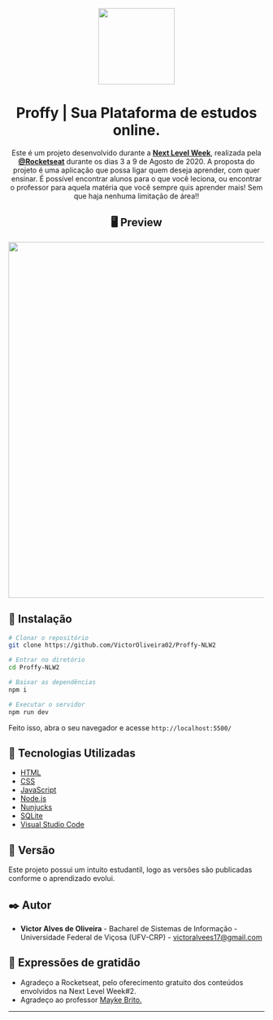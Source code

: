 <p align="center">
  <img src="https://ik.imagekit.io/capitao/Proffy/nlw2_6d7PvlHZ5.svg" width="150" >
</p>
<div align="center">
 
 
# Proffy | Sua Plataforma de estudos online.

Este é um projeto desenvolvido durante a **[Next Level Week](https://nextlevelweek.com/)**, realizada pela **[@Rocketseat](https://github.com/Rocketseat)** durante os dias 3 a 9 de Agosto de 2020.
 A proposta do projeto é uma aplicação que possa ligar quem deseja aprender, com quer ensinar. É possível encontrar alunos para o que você leciona, ou encontrar o professor para aquela matéria que você sempre quis aprender mais! Sem que haja nenhuma limitação de área!!

## 🖥 Preview 

<p align="center">
  <img src="https://ik.imagekit.io/capitao/Proffy/final_1596781937_urgAUoPC-.jpg" width="700" >
</p>
</div>

## 🔧 Instalação

```bash
# Clonar o repositório
git clone https://github.com/VictorOliveira02/Proffy-NLW2

# Entrar no diretório
cd Proffy-NLW2

# Baixar as dependências
npm i

# Executar o servidor
npm run dev
```

Feito isso, abra o seu navegador e acesse `http://localhost:5500/`

## 🚀 Tecnologias Utilizadas

- [HTML](https://html.com/)
- [CSS](https://www.w3.org/Style/CSS/Overview.en.html)
- [JavaScript](https://www.javascript.com/)
- [Node.js](https://nodejs.org/en/)
- [Nunjucks](https://mozilla.github.io/nunjucks/)
- [SQLite](https://www.sqlite.org/index.html)
- [Visual Studio Code](https://code.visualstudio.com/)

## 📌 Versão

Este projeto possui um intuito estudantil, logo as versões são publicadas conforme o aprendizado evolui.

## ✒️ Autor
* **Victor Alves de Oliveira** - Bacharel de Sistemas de Informação - Universidade Federal de Viçosa (UFV-CRP) - victoralvees17@gmail.com

## 🎁 Expressões de gratidão

* Agradeço a Rocketseat, pelo oferecimento gratuito dos conteúdos envolvidos na Next Level Week#2.
* Agradeço ao professor [Mayke Brito.](https://github.com/Maykbrito)
---

